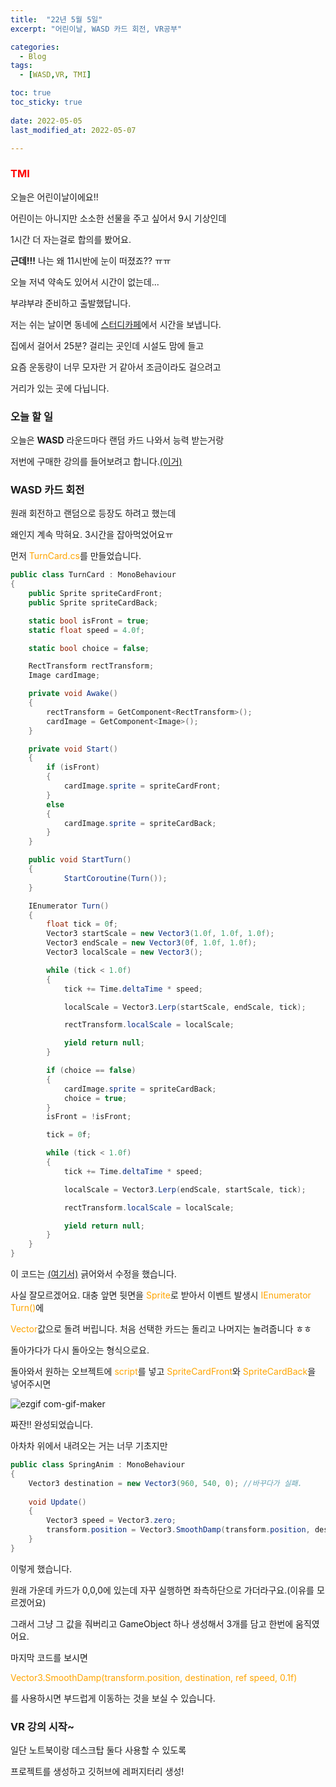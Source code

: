 ```yaml
---
title:  "22년 5월 5일"
excerpt: "어린이날, WASD 카드 회전, VR공부"

categories:
  - Blog
tags:
  - [WASD,VR, TMI]

toc: true
toc_sticky: true
 
date: 2022-05-05
last_modified_at: 2022-05-07

---
```


### <span style="color:red">TMI</span>

오늘은 어린이날이에요!!

어린이는 아니지만 소소한 선물을 주고 싶어서 9시 기상인데

1시간 더 자는걸로 합의를 봤어요.

**근데!!!** 나는 왜 11시반에 눈이 떠졌죠?? ㅠㅠ

오늘 저녁 약속도 있어서 시간이 없는데...

부랴부랴 준비하고 출발했답니다.

저는 쉬는 날이면 동네에 [스터디카페](https://whitepencilgasan2.modoo.at/)에서 시간을 보냅니다.

집에서 걸어서 25분? 걸리는 곳인데 시설도 맘에 들고

요즘 운동량이 너무 모자란 거 같아서 조금이라도 걸으려고

거리가 있는 곳에 다닙니다.

### 오늘 할 일

오늘은 **WASD** 라운드마다 랜덤 카드 나와서 능력 받는거랑

저번에 구매한 강의를 들어보려고 합니다.[(이거)](https://www.inflearn.com/course/%EB%91%90%EA%B3%A0%EB%91%90%EA%B3%A0-%EC%9C%A0%EB%8B%88%ED%8B%B0-vr#)

### WASD 카드 회전

원래 회전하고 랜덤으로 등장도 하려고 했는데

왜인지 계속 막혀요. 3시간을 잡아먹었어요ㅠ

먼저 <span style="color:orange">TurnCard.cs</span>를 만들었습니다.

```csharp
public class TurnCard : MonoBehaviour
{
    public Sprite spriteCardFront;
    public Sprite spriteCardBack;

    static bool isFront = true; 
    static float speed = 4.0f;

    static bool choice = false;

    RectTransform rectTransform;
    Image cardImage;

    private void Awake()
    {
        rectTransform = GetComponent<RectTransform>();
        cardImage = GetComponent<Image>();
    }

    private void Start()
    {    
        if (isFront)
        {
            cardImage.sprite = spriteCardFront;
        }        
        else
        {
            cardImage.sprite = spriteCardBack;
        }       
    }

    public void StartTurn()
    {      
            StartCoroutine(Turn());
    }

    IEnumerator Turn()
    {
        float tick = 0f;
        Vector3 startScale = new Vector3(1.0f, 1.0f, 1.0f);
        Vector3 endScale = new Vector3(0f, 1.0f, 1.0f);
        Vector3 localScale = new Vector3();

        while (tick < 1.0f)
        {
            tick += Time.deltaTime * speed;

            localScale = Vector3.Lerp(startScale, endScale, tick);

            rectTransform.localScale = localScale;

            yield return null;
        }

        if (choice == false)
        {
            cardImage.sprite = spriteCardBack;
            choice = true;
        }
        isFront = !isFront;

        tick = 0f;

        while (tick < 1.0f)
        {
            tick += Time.deltaTime * speed;

            localScale = Vector3.Lerp(endScale, startScale, tick);

            rectTransform.localScale = localScale;

            yield return null;
        }
    }
}
```

이 코드는 [(여기서)](https://intrepidgeeks.com/tutorial/create-an-animation-that-flips-the-unity-2d-card#!) 긁어와서 수정을 했습니다.

사실 잘모르겠어요. 대충 앞면 뒷면을 <span style="color:orange">Sprite</span>로 받아서 이벤트 발생시 <span style="color:orange">IEnumerator Turn()</span>에 

<span style="color:orange">Vector</span>값으로 돌려 버립니다. 처음 선택한 카드는 돌리고 나머지는 놀려줍니다 ㅎㅎ

돌아가다가 다시 돌아오는 형식으로요.

돌아와서 원하는 오브젝트에 <span style="color:orange">script</span>를 넣고 <span style="color:orange">SpriteCardFront</span>와 <span style="color:orange">SpriteCardBack</span>을 넣어주시면

![ezgif com-gif-maker](https://user-images.githubusercontent.com/102167336/167236654-17c26558-e1e9-4d72-a92f-b5b60c15668e.gif)


짜잔!! 완성되었습니다.

아차차 위에서 내려오는 거는 너무 기초지만

```csharp
public class SpringAnim : MonoBehaviour
{
    Vector3 destination = new Vector3(960, 540, 0); //바꾸다가 실패.
    
    void Update()
    {
        Vector3 speed = Vector3.zero;
        transform.position = Vector3.SmoothDamp(transform.position, destination, ref speed, 0.1f);
    } 
}
```

이렇게 했습니다.

원래 가운데 카드가 0,0,0에 있는데 자꾸 실행하면 좌측하단으로 가더라구요.(이유를 모르겠어요)

그래서 그냥 그 값을 줘버리고 GameObject 하나 생성해서 3개를 담고 한번에 움직였어요.

마지막 코드를 보시면

<span style="color:orange">Vector3.SmoothDamp(transform.position, destination, ref speed, 0.1f)</span>

를 사용하시면 부드럽게 이동하는 것을 보실 수 있습니다.

### VR 강의 시작~

일단 노트북이랑 데스크탑 둘다 사용할 수 있도록

 프로젝트를 생성하고 깃허브에 레퍼지터리 생성!